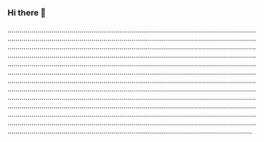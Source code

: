 ### Hi there 👋

..........................................................................................................................................................................................................................................................................................................................................................................................................................................................................................................................................................................................................................................................................................................................................................................................................................................................................................................................................................................................................................................................................................................................................................................................................................................................................................................................................................................................................................................................................................................................................................................................................................................................................